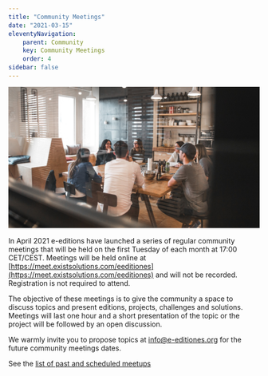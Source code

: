 ```yaml
---
title: "Community Meetings"
date: "2021-03-15"
eleventyNavigation:
    parent: Community
    key: Community Meetings
    order: 4
sidebar: false
---
```


![Photo by <a href="https://unsplash.com/@reddalec?utm_source=unsplash&utm_medium=referral&utm_content=creditCopyText" target="unsplash">Redd</a> on <a href="https://unsplash.com/s/photos/meeting?utm_source=unsplash&utm_medium=referral&utm_content=creditCopyText" target="unsplash">Unsplash</a>](/img/redd-5U_28ojjgms-unsplash.jpg)
  
In April 2021 e-editions have launched a series of regular community meetings that will be held on the first Tuesday of each month at 17:00 CET/CEST. Meetings will be held online at [https://meet.existsolutions.com/eeditiones](https://meet.existsolutions.com/eeditiones) and will not be recorded. Registration is not required to attend. 

The objective of these meetings is to give the community a space to discuss topics and present editions, projects, challenges and solutions. Meetings will last one hour and a short presentation of the topic or the project will be followed by an open discussion.

We warmly invite you to propose topics at [info@e-editiones.org](info@e-editiones.org) for the future community meetings dates.

See the [list of past and scheduled meetups](/tags/meetups/)